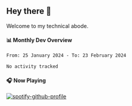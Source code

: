 ## Hey there 👋

Welcome to my technical abode.

#### 📊 Monthly Dev Overview
<!--START_SECTION:waka-->

```txt
From: 25 January 2024 - To: 23 February 2024

No activity tracked
```

<!--END_SECTION:waka-->

#### 🎧 Now Playing

[![spotify-github-profile](https://spotify-github-profile.vercel.app/api/view?uid=james2mid&cover_image=true&theme=natemoo-re)](https://open.spotify.com/user/james2mid?si=2b3baf2b09cb499e)

